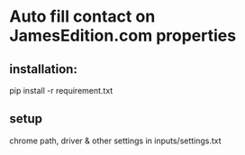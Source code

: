 # Auto fill contact on JamesEdition.com properties

## installation:
pip install -r requirement.txt

## setup
chrome path, driver & other settings in inputs/settings.txt
